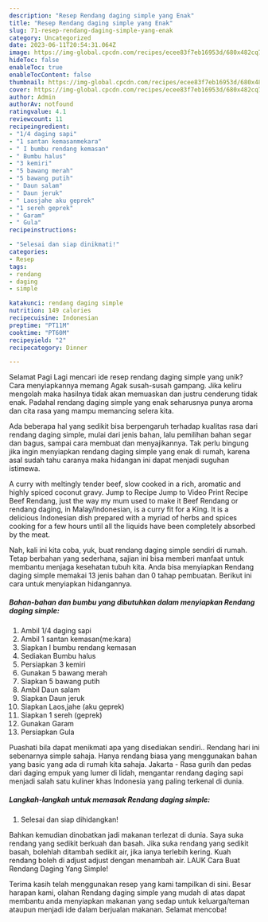 ```yaml
---
description: "Resep Rendang daging simple yang Enak"
title: "Resep Rendang daging simple yang Enak"
slug: 71-resep-rendang-daging-simple-yang-enak
category: Uncategorized
date: 2023-06-11T20:54:31.064Z
image: https://img-global.cpcdn.com/recipes/ecee83f7eb16953d/680x482cq70/rendang-daging-simple-foto-resep-utama.jpg
hideToc: false
enableToc: true
enableTocContent: false
thumbnail: https://img-global.cpcdn.com/recipes/ecee83f7eb16953d/680x482cq70/rendang-daging-simple-foto-resep-utama.jpg
cover: https://img-global.cpcdn.com/recipes/ecee83f7eb16953d/680x482cq70/rendang-daging-simple-foto-resep-utama.jpg
author: Admin
authorAv: notfound
ratingvalue: 4.1
reviewcount: 11
recipeingredient:
- "1/4 daging sapi"
- "1 santan kemasanmekara"
- " I bumbu rendang kemasan"
- " Bumbu halus"
- "3 kemiri"
- "5 bawang merah"
- "5 bawang putih"
- " Daun salam"
- " Daun jeruk"
- " Laosjahe aku geprek"
- "1 sereh geprek"
- " Garam"
- " Gula"
recipeinstructions:

- "Selesai dan siap dinikmati!"
categories:
- Resep
tags:
- rendang
- daging
- simple

katakunci: rendang daging simple 
nutrition: 149 calories
recipecuisine: Indonesian
preptime: "PT11M"
cooktime: "PT60M"
recipeyield: "2"
recipecategory: Dinner

---
```



Selamat Pagi Lagi mencari ide resep rendang daging simple yang unik? Cara menyiapkannya memang Agak susah-susah gampang. Jika keliru mengolah maka hasilnya tidak akan memuaskan dan justru cenderung tidak enak. Padahal rendang daging simple yang enak seharusnya punya aroma dan cita rasa yang mampu memancing selera kita.


Ada beberapa hal yang sedikit bisa berpengaruh terhadap kualitas rasa dari rendang daging simple, mulai dari jenis bahan, lalu pemilihan bahan segar dan bagus, sampai cara membuat dan menyajikannya. Tak perlu bingung jika ingin menyiapkan rendang daging simple yang enak di rumah, karena asal sudah tahu caranya maka hidangan ini dapat menjadi suguhan istimewa.

A curry with meltingly tender beef, slow cooked in a rich, aromatic and highly spiced coconut gravy. Jump to Recipe Jump to Video Print Recipe Beef Rendang, just the way my mum used to make it Beef Rendang or rendang daging, in Malay/Indonesian, is a curry fit for a King. It is a delicious Indonesian dish prepared with a myriad of herbs and spices cooking for a few hours until all the liquids have been completely absorbed by the meat.


Nah, kali ini kita coba, yuk, buat rendang daging simple sendiri di rumah. Tetap berbahan yang sederhana, sajian ini bisa memberi manfaat untuk membantu menjaga kesehatan tubuh kita. Anda bisa menyiapkan Rendang daging simple memakai 13 jenis bahan dan 0 tahap pembuatan. Berikut ini cara untuk menyiapkan hidangannya.

<!--inarticleads1-->

##### Bahan-bahan dan bumbu yang dibutuhkan dalam menyiapkan Rendang daging simple:

1. Ambil 1/4 daging sapi
1. Ambil 1 santan kemasan(me:kara)
1. Siapkan  I bumbu rendang kemasan
1. Sediakan  Bumbu halus
1. Persiapkan 3 kemiri
1. Gunakan 5 bawang merah
1. Siapkan 5 bawang putih
1. Ambil  Daun salam
1. Siapkan  Daun jeruk
1. Siapkan  Laos,jahe (aku geprek)
1. Siapkan 1 sereh (geprek)
1. Gunakan  Garam
1. Persiapkan  Gula


Puashati bila dapat menikmati apa yang disediakan sendiri.. Rendang hari ini sebenarnya simple sahaja. Hanya rendang biasa yang menggunakan bahan yang basic yang ada di rumah kita sahaja. Jakarta - Rasa gurih dan pedas dari daging empuk yang lumer di lidah, mengantar rendang daging sapi menjadi salah satu kuliner khas Indonesia yang paling terkenal di dunia. 

<!--inarticleads2-->

##### Langkah-langkah untuk memasak Rendang daging simple:


1. Selesai dan siap dihidangkan!

Bahkan kemudian dinobatkan jadi makanan terlezat di dunia. Saya suka rendang yang sedikit berkuah dan basah. Jika suka rendang yang sedikit basah, bolehlah ditambah sedikit air, jika ianya terlebih kering. Kuah rendang boleh di adjust adjust dengan menambah air. LAUK Cara Buat Rendang Daging Yang Simple! 

Terima kasih telah menggunakan resep yang kami tampilkan di sini. Besar harapan kami, olahan Rendang daging simple yang mudah di atas dapat membantu anda menyiapkan makanan yang sedap untuk keluarga/teman ataupun menjadi ide dalam berjualan makanan. Selamat mencoba!
